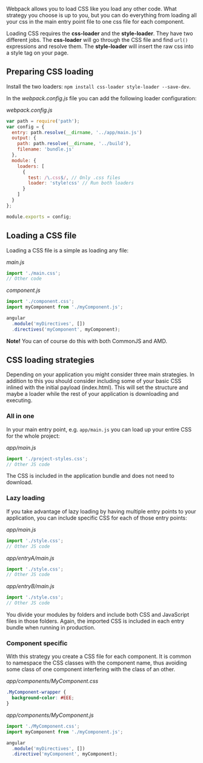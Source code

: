 Webpack allows you to load CSS like you load any other code. What strategy you choose is up to you, but you can do everything from loading all your css in the main entry point file to one css file for each component.

Loading CSS requires the **css-loader** and the **style-loader**. They have two different jobs. The **css-loader** will go through the CSS file and find `url()` expressions and resolve them. The **style-loader** will insert the raw css into a style tag on your page.

## Preparing CSS loading
Install the two loaders: `npm install css-loader style-loader --save-dev`.

In the *webpack.config.js* file you can add the following loader configuration:

*webpack.config.js*
```javascript
var path = require('path');
var config = {
  entry: path.resolve(__dirname, '../app/main.js')
  output: {
    path: path.resolve(__dirname, '../build'),
    filename: 'bundle.js'
  },
  module: {
    loaders: [
      {
        test: /\.css$/, // Only .css files
        loader: 'style!css' // Run both loaders
      }
    ]
  }
};

module.exports = config;
```

## Loading a CSS file
Loading a CSS file is a simple as loading any file:

*main.js*
```javascript
import './main.css';
// Other code
```

*component.js*
```javascript
import './component.css';
import myComponent from './myComponent.js';

angular
  .module('myDirectives', [])
  .directives('myComponent', myComponent);

```

**Note!** You can of course do this with both CommonJS and AMD.

## CSS loading strategies
Depending on your application you might consider three main strategies. In addition to this you should consider including some of your basic CSS inlined with the initial payload (index.html). This will set the structure and maybe a loader while the rest of your application is downloading and executing.

### All in one
In your main entry point, e.g. `app/main.js` you can load up your entire CSS for the whole project:

*app/main.js*
```javascript
import './project-styles.css';
// Other JS code
```

The CSS is included in the application bundle and does not need to download.


### Lazy loading
If you take advantage of lazy loading by having multiple entry points to your application, you can include specific CSS for each of those entry points:

*app/main.js*
```javascript
import './style.css';
// Other JS code
```

*app/entryA/main.js*
```javascript
import './style.css';
// Other JS code
```

*app/entryB/main.js*
```javascript
import './style.css';
// Other JS code
```

You divide your modules by folders and include both CSS and JavaScript files in those folders. Again, the imported CSS is included in each entry bundle when running in production. 

### Component specific
With this strategy you create a CSS file for each component. It is common to namespace the CSS classes with the component name, thus avoiding some class of one component interfering with the class of an other.

*app/components/MyComponent.css*
```css
.MyComponent-wrapper {
  background-color: #EEE;
}
```

*app/components/MyComponent.js*
```js
import './MyComponent.css';
import myComponent from './myComponent.js';

angular
  .module('myDirectives', [])
  .directive('myComponent', myComponent);
```